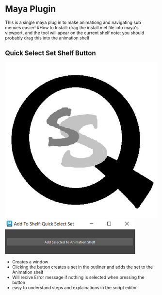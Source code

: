 # Maya Plugin

This is a single maya plug in to make animationg and navigating sub menues easier!
#How to Install:
drag the install.mel file into maya's viewport, and the tool will apear on the current shelf 
note: you should probably drag this into the animation shelf

## Quick Select Set Shelf Button

<img src="assets/QuickSelectSetBtn.PNG">
<img src="assets/AddToAnimationShelf.PNG">

* Creates a window
* Clicking the button creates a set in the outliner and adds the set to the Animation shelf
* Will recive Error message if nothing is selected when pressing the button
* easy to understand steps and explainations in the script editor